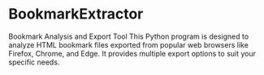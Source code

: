 # BookmarkExtractor
Bookmark Analysis and Export Tool This Python program is designed to analyze HTML bookmark files exported from popular web browsers like Firefox, Chrome, and Edge. It provides multiple export options to suit your specific needs.
